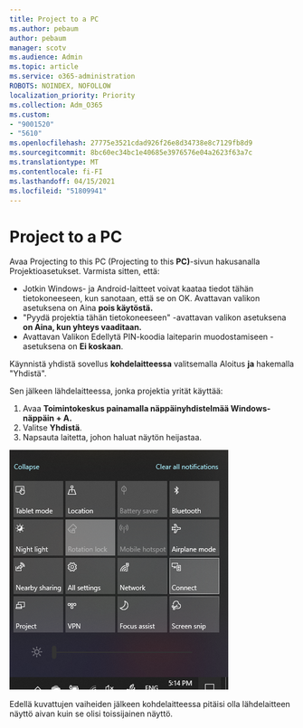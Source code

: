 ```yaml
---
title: Project to a PC
ms.author: pebaum
author: pebaum
manager: scotv
ms.audience: Admin
ms.topic: article
ms.service: o365-administration
ROBOTS: NOINDEX, NOFOLLOW
localization_priority: Priority
ms.collection: Adm_O365
ms.custom:
- "9001520"
- "5610"
ms.openlocfilehash: 27775e3521cdad926f26e8d34738e8c7129fb8d9
ms.sourcegitcommit: 8bc60ec34bc1e40685e3976576e04a2623f63a7c
ms.translationtype: MT
ms.contentlocale: fi-FI
ms.lasthandoff: 04/15/2021
ms.locfileid: "51809941"
---
```

# <a name="project-to-a-pc"></a>Project to a PC

Avaa Projecting to this PC (Projecting to this **PC)**-sivun hakusanalla Projektioasetukset. Varmista sitten, että:
- Jotkin Windows- ja Android-laitteet voivat kaataa tiedot tähän tietokoneeseen, kun sanotaan, että se on OK. Avattavan valikon asetuksena on Aina **pois käytöstä.**
- "Pyydä projektia tähän tietokoneeseen" -avattavan valikon asetuksena **on Aina, kun yhteys vaaditaan.**
- Avattavan Valikon Edellytä PIN-koodia laiteparin muodostamiseen -asetuksena on **Ei koskaan**.

Käynnistä yhdistä sovellus **kohdelaitteessa** valitsemalla Aloitus **ja** hakemalla "Yhdistä".

Sen jälkeen lähdelaitteessa, jonka projektia yrität käyttää:

1. Avaa **Toimintokeskus painamalla näppäinyhdistelmää Windows-näppäin + A.**
2. Valitse **Yhdistä**.
3. Napsauta laitetta, johon haluat näytön heijastaa.

![Project to a PC](media/project-to-a-pc.png)

Edellä kuvattujen vaiheiden jälkeen kohdelaitteessa pitäisi olla lähdelaitteen näyttö aivan kuin se olisi toissijainen näyttö.
